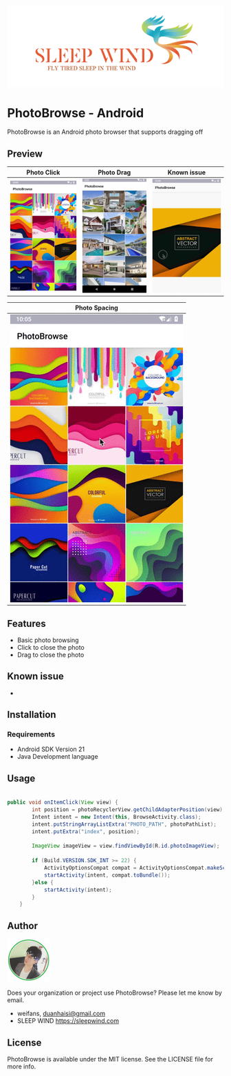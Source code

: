 
<img src="./Images/sleepwind-logo.png">

# PhotoBrowse - Android
PhotoBrowse is an Android photo browser that supports dragging off

## Preview

| Photo Click | Photo Drag  | Known issue  |
| ------------- | ------------- | ------------- |
| ![Photo Click](./Images/photo-click.gif)  | ![Photo Drag](./Images/photo-drag.gif)  | ![Known issue](./Images/known-issue.gif)  |


| Photo Spacing |
| ------------- |
| ![Photo Click](./Images/spacing.gif)  |


## Features

- Basic photo browsing
- Click to close the photo
- Drag to close the photo

## Known issue
- 

## Installation 

### Requirements 

- Android SDK Version 21 
- Java Development language

## Usage

```java 

public void onItemClick(View view) {
        int position = photoRecyclerView.getChildAdapterPosition(view);
        Intent intent = new Intent(this, BrowseActivity.class);
        intent.putStringArrayListExtra("PHOTO_PATH", photoPathList);
        intent.putExtra("index", position);

        ImageView imageView = view.findViewById(R.id.photoImageView);

        if (Build.VERSION.SDK_INT >= 22) {
            ActivityOptionsCompat compat = ActivityOptionsCompat.makeSceneTransitionAnimation(this, imageView, photoPathList.get(position));
            startActivity(intent, compat.toBundle());
        }else {
            startActivity(intent);
        }
    }

```

## Author
<a src="https://github.com/weifans">
    <img src="./Images/avatar.png" style="" width="100px">
</a>


Does your organization or project use PhotoBrowse? Please let me know by email.

- weifans, duanhaisi@gmail.com
- SLEEP WIND https://sleepwind.com

## License 

PhotoBrowse is available under the MIT license. See the LICENSE file for more info.

